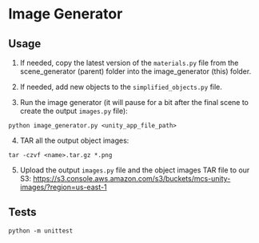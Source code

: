 # Image Generator

## Usage

1. If needed, copy the latest version of the `materials.py` file from the scene_generator (parent) folder into the image_generator (this) folder.

2. If needed, add new objects to the `simplified_objects.py` file.

3. Run the image generator (it will pause for a bit after the final scene to create the output `images.py` file):

```
python image_generator.py <unity_app_file_path>
```

4. TAR all the output object images:

```
tar -czvf <name>.tar.gz *.png
```

5. Upload the output `images.py` file and the object images TAR file to our S3:  https://s3.console.aws.amazon.com/s3/buckets/mcs-unity-images/?region=us-east-1

## Tests

```
python -m unittest
```

